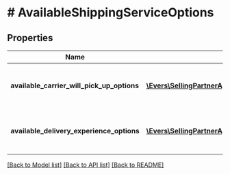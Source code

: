 # # AvailableShippingServiceOptions

## Properties

Name | Type | Description | Notes
------------ | ------------- | ------------- | -------------
**available_carrier_will_pick_up_options** | [**\Evers\SellingPartnerApi\Model\AvailableCarrierWillPickUpOption[]**](AvailableCarrierWillPickUpOption.md) | List of available carrier pickup options. |
**available_delivery_experience_options** | [**\Evers\SellingPartnerApi\Model\AvailableDeliveryExperienceOption[]**](AvailableDeliveryExperienceOption.md) | List of available delivery experience options. |

[[Back to Model list]](../../README.md#models) [[Back to API list]](../../README.md#endpoints) [[Back to README]](../../README.md)
